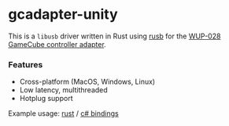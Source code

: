 # gcadapter-unity

This is a `libusb` driver written in Rust using [rusb](https://github.com/a1ien/rusb) for the [WUP-028 GameCube controller adapter](https://en.wikipedia.org/wiki/GameCube_controller#Super_Smash_Bros._Ultimate_Edition_controller).

### Features

 - Cross-platform (MacOS, Windows, Linux)
 - Low latency, multithreaded
 - Hotplug support

Example usage: [rust](https://github.com/veryjos/gcadapter-unity/blob/master/native/gcadapter_example/src/main.rs) / [c# bindings](https://github.com/veryjos/gcadapter-unity/blob/master/csharp/GamecubeAdapter.cs)
